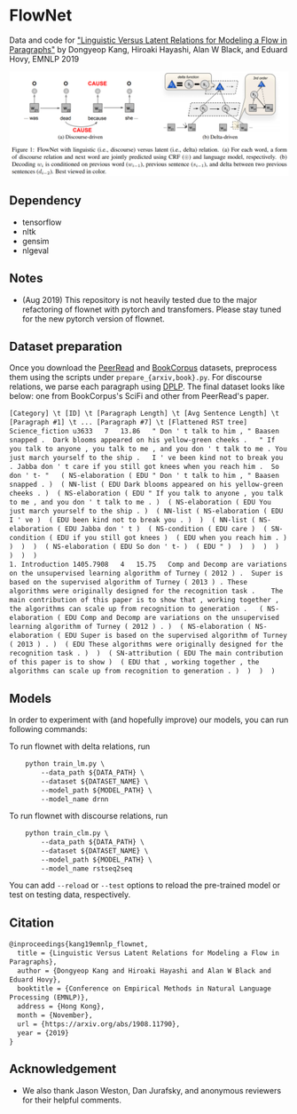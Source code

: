 # FlowNet
Data and code for ["Linguistic Versus Latent Relations for Modeling a Flow in Paragraphs"](https://arxiv.org/abs/1908.11790) by Dongyeop Kang, Hiroaki Hayashi, Alan W Black, and Eduard Hovy, EMNLP 2019

![](flownet.png)



## Dependency
 - tensorflow
 - nltk
 - gensim
 - nlgeval
 
## Notes
 - (Aug 2019) This repository is not heavily tested due to the major refactoring of flownet with pytorch and transfomers. Please stay tuned for the new pytorch version of flownet.


## Dataset preparation
Once you download the [PeerRead](https://github.com/allenai/PeerRead) and [BookCorpus](https://github.com/soskek/bookcorpus) datasets, preprocess them using the scripts under ```prepare_{arxiv,book}.py```. For discourse relations, we parse each paragraph using [DPLP](http://github.com/jiyfeng/DPLP). The final dataset looks like below: one from BookCorpus's SciFi and other from PeerRead's paper. 
```
[Category] \t [ID] \t [Paragraph Length] \t [Avg Sentence Length] \t [Paragraph #1] \t ... [Paragraph #7] \t [Flattened RST tree]
Science_fiction	u3633	7	13.86	" Don ' t talk to him , " Baasen snapped .	Dark blooms appeared on his yellow-green cheeks .	" If you talk to anyone , you talk to me , and you don ' t talk to me .	You just march yourself to the ship .	I ' ve been kind not to break you .	Jabba don ' t care if you still got knees when you reach him .	So don ' t- "	( NS-elaboration ( EDU " Don ' t talk to him , " Baasen snapped . )  ( NN-list ( EDU Dark blooms appeared on his yellow-green cheeks . )  ( NS-elaboration ( EDU " If you talk to anyone , you talk to me , and you don ' t talk to me . )  ( NS-elaboration ( EDU You just march yourself to the ship . )  ( NN-list ( NS-elaboration ( EDU I ' ve )  ( EDU been kind not to break you . )  )  ( NN-list ( NS-elaboration ( EDU Jabba don ' t )  ( NS-condition ( EDU care )  ( SN-condition ( EDU if you still got knees )  ( EDU when you reach him . )  )  )  )  ( NS-elaboration ( EDU So don ' t- )  ( EDU " )  )  )  )  )  )  )  )
1. Introduction	1405.7908	4	15.75	Comp and Decomp are variations on the unsupervised learning algorithm of Turney ( 2012 ) .	Super is based on the supervised algorithm of Turney ( 2013 ) .	These algorithms were originally designed for the recognition task .	The main contribution of this paper is to show that , working together , the algorithms can scale up from recognition to generation .	( NS-elaboration ( EDU Comp and Decomp are variations on the unsupervised learning algorithm of Turney ( 2012 ) . )  ( NS-elaboration ( NS-elaboration ( EDU Super is based on the supervised algorithm of Turney ( 2013 ) . )  ( EDU These algorithms were originally designed for the recognition task . )  )  ( SN-attribution ( EDU The main contribution of this paper is to show )  ( EDU that , working together , the algorithms can scale up from recognition to generation . )  )  )  )
```

## Models
In order to experiment with (and hopefully improve) our models, you can run following commands:

To run flownet with delta relations, run 
```
    python train_lm.py \
        --data_path ${DATA_PATH} \
        --dataset ${DATASET_NAME} \
        --model_path ${MODEL_PATH} \
        --model_name drnn
```

To run flownet with discourse relations, run 
```
    python train_clm.py \
        --data_path ${DATA_PATH} \
        --dataset ${DATASET_NAME} \
        --model_path ${MODEL_PATH} \
        --model_name rstseq2seq
```

You can add ```--reload``` or ```--test``` options to reload the pre-trained model or test on testing data, respectively. 


## Citation
    
    @inproceedings{kang19emnlp_flownet,
      title = {Linguistic Versus Latent Relations for Modeling a Flow in Paragraphs},
      author = {Dongyeop Kang and Hiroaki Hayashi and Alan W Black and Eduard Hovy},
      booktitle = {Conference on Empirical Methods in Natural Language Processing (EMNLP)},
      address = {Hong Kong},
      month = {November},
      url = {https://arxiv.org/abs/1908.11790},
      year = {2019}
    }

## Acknowledgement
 - We also thank Jason Weston, Dan Jurafsky, and anonymous reviewers for their helpful comments.

